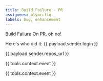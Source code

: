```yaml
---
title: Build Failure - PR
assignees: alyarctiq
labels: bug, enhancement
---
```

Build Failure On PR, oh no! 

Here's who did it: {{ payload.sender.login }}

{{ payload.sender.repos_url }}

{{ tools.context.event }}

{{ tools.context.event }}


